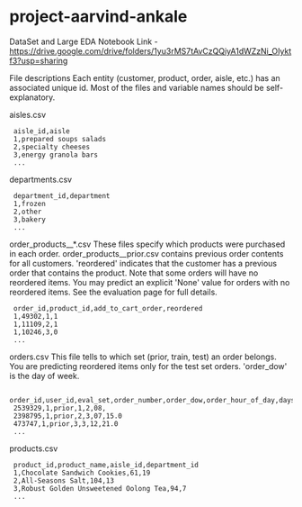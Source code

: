 # project-aarvind-ankale

DataSet and Large EDA Notebook Link - https://drive.google.com/drive/folders/1yu3rMS7tAvCzQQiyA1dWZzNi_OIyktf3?usp=sharing


File descriptions
Each entity (customer, product, order, aisle, etc.) has an associated unique id. Most of the files and variable names should be self-explanatory.

aisles.csv
```
 aisle_id,aisle  
 1,prepared soups salads  
 2,specialty cheeses  
 3,energy granola bars  
 ...
```

departments.csv
```
 department_id,department  
 1,frozen  
 2,other  
 3,bakery  
 ...
```
order_products__*.csv
These files specify which products were purchased in each order. order_products__prior.csv contains previous order contents for all customers. 'reordered' indicates that the customer has a previous order that contains the product. Note that some orders will have no reordered items. You may predict an explicit 'None' value for orders with no reordered items. See the evaluation page for full details.
```
 order_id,product_id,add_to_cart_order,reordered  
 1,49302,1,1  
 1,11109,2,1  
 1,10246,3,0  
 ...
```
orders.csv
This file tells to which set (prior, train, test) an order belongs. You are predicting reordered items only for the test set orders. 'order_dow' is the day of week.
```
 order_id,user_id,eval_set,order_number,order_dow,order_hour_of_day,days_since_prior_order  
 2539329,1,prior,1,2,08,  
 2398795,1,prior,2,3,07,15.0  
 473747,1,prior,3,3,12,21.0  
 ...
```
products.csv
```
 product_id,product_name,aisle_id,department_id
 1,Chocolate Sandwich Cookies,61,19  
 2,All-Seasons Salt,104,13  
 3,Robust Golden Unsweetened Oolong Tea,94,7  
 ...
```

